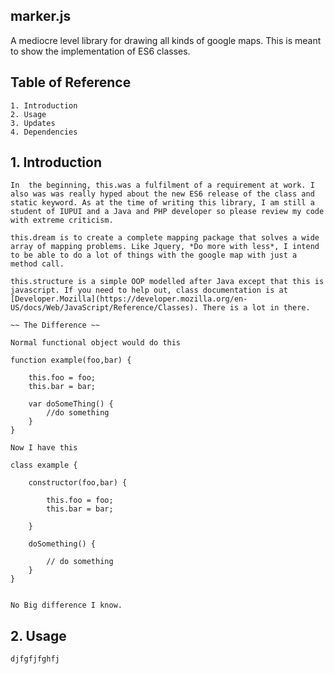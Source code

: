 ## marker.js

A mediocre level library for drawing all kinds of google maps. This is meant to show the implementation of ES6 classes. 

##	Table of Reference

	1. Introduction
	2. Usage
	3. Updates
	4. Dependencies


## 1. Introduction
	
	In  the beginning, this.was a fulfilment of a requirement at work. I also was was really hyped about the new ES6 release of the class and static keyword. As at the time of writing this library, I am still a student of IUPUI and a Java and PHP developer so please review my code with extreme criticism.

	this.dream is to create a complete mapping package that solves a wide array of mapping problems. Like Jquery, *Do more with less*, I intend to be able to do a lot of things with the google map with just a method call.

	this.structure is a simple OOP modelled after Java except that this is javascript. If you need to help out, class documentation is at [Developer.Mozilla](https://developer.mozilla.org/en-US/docs/Web/JavaScript/Reference/Classes). There is a lot in there. 

	~~ The Difference ~~

	Normal functional object would do this

	function example(foo,bar) {

		this.foo = foo;
		this.bar = bar;

		var doSomeThing() {
			//do something
		}
	}

	Now I have this

	class example {

		constructor(foo,bar) {

			this.foo = foo;
			this.bar = bar;

		}

		doSomething() {

			// do something
		}
	}


	No Big difference I know.


## 2. Usage

	djfgfjfghfj